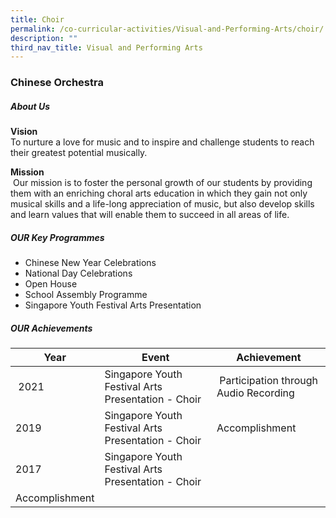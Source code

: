 ```yaml
---
title: Choir
permalink: /co-curricular-activities/Visual-and-Performing-Arts/choir/
description: ""
third_nav_title: Visual and Performing Arts
---
```

### Chinese Orchestra
##### About Us

**Vision** <br>To nurture a love for music and to inspire and challenge students to reach their greatest potential musically.

**Mission**<br> Our mission is to foster the personal growth of our students by providing them with an enriching choral arts education in which they gain not only musical skills and a life-long appreciation of music, but also develop skills and learn values that will enable them to succeed in all areas of life.

##### OUR Key Programmes

*   Chinese New Year Celebrations 
*   National Day Celebrations 
*   Open House 
*   School Assembly Programme
*   Singapore Youth Festival Arts Presentation

##### OUR Achievements

| Year | Event | Achievement |
| --- | --- | --- |
|  2021 | Singapore Youth Festival Arts Presentation - Choir |  Participation through Audio Recording |
| 2019 | Singapore Youth Festival Arts Presentation - Choir | Accomplishment |
| 2017 | Singapore Youth Festival Arts Presentation - Choir  
 | Accomplishment |
